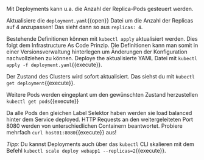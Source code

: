 Mit Deployments kann  u.a. die Anzahl der Replica-Pods gesteuert werden.

Aktualisiere die `deployment.yaml`{{open}} Datei um die Anzahl der Replicas auf 4 anzupassen!
Das sieht dann so aus `replicas: 4`.

Bestehende Definitionen können mit `kubectl apply` aktualisiert werden. Dies folgt dem Infrastructure As Code Prinzip. Die Definitionen kann man somit in einer Versionsverwaltung hinterlegen um Änderungen der Konfiguration nachvollziehen zu können.
Deploye the aktualisierte YAML Datei mit `kubectl apply -f deployment.yaml`{{execute}}.

Der Zustand des Clusters wird sofort aktualisiert. Das siehst du mit `kubectl get deployment`{{execute}}.

Weitere Pods werden eingeplant um den gewünschten Zustand herzustellen `kubectl get pods`{{execute}}

Da alle Pods den gleichen Label Selektor haben werden sie load balanced hinter dem Service deployed.
HTTP Requests an den weitergeleiteten Port 8080 werden von unterschiedlichen Containern beantwortet.
Probiere mehrfach `curl host01:8080`{{execute}} aus!

*Tipp:* Du kannst Deployments auch über das `kubectl` CLI skalieren mit dem Befehl `kubectl scale deploy webapp1 --replicas=2`{{execute}}.


